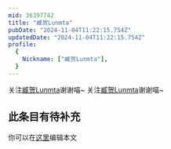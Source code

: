```yaml
---
mid: 36397742
title: "臧贺Lunmta"
pubDate: "2024-11-04T11:22:15.754Z"
updatedDate: "2024-11-04T11:22:15.754Z"
profile:
  {
    Nickname: ["臧贺Lunmta"],
  }
---
```


关注[臧贺Lunmta](https://space.bilibili.com/36397742)谢谢喵~ 关注[臧贺Lunmta](https://space.bilibili.com/36397742)谢谢喵~

## 此条目有待补充
你可以在[这里](https://github.com/Yuhanawa/VTuber.ICU/edit/master/src/content/v/臧贺Lunmta/index.md)编辑本文
